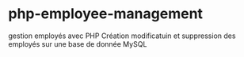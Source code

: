 # php-employee-management
gestion employés avec PHP
Création modificatuin et suppression des employés  sur une base de donnée MySQL
